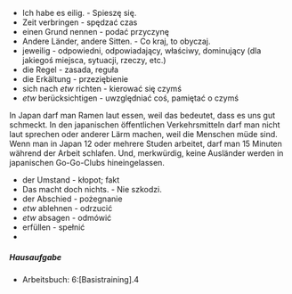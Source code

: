 * Ich habe es eilig. - Spieszę się.
* Zeit verbringen - spędzać czas
* einen Grund nennen - podać przyczynę
* Andere Länder, andere Sitten. - Co kraj, to obyczaj.
* jeweilig - odpowiedni, odpowiadający, właściwy, dominujący (dla jakiegoś miejsca, sytuacji, rzeczy, etc.)
* die Regel - zasada, reguła
* die Erkältung - przeziębienie
* sich nach _etw_ richten - kierować się czymś
* _etw_ berücksichtigen - uwzględniać coś, pamiętać o czymś

In Japan darf man Ramen laut essen, weil das bedeutet, dass es uns gut schmeckt. In den japanischen öffentlichen Verkehrsmitteln darf man nicht laut sprechen oder anderer Lärm machen, weil die Menschen müde sind. Wenn man in Japan 12 oder mehrere Studen arbeitet, darf man 15 Minuten während der Arbeit schlafen. Und, merkwürdig, keine Ausländer werden in japanischen Go-Go-Clubs hineingelassen.

* der Umstand - kłopot; fakt
* Das macht doch nichts. - Nie szkodzi.
* der Abschied - pożegnanie
* _etw_ ablehnen - odrzucić
* _etw_ absagen - odmówić
* erfüllen - spełnić
* 


##### Hausaufgabe

* Arbeitsbuch: 6:[Basistraining].4

